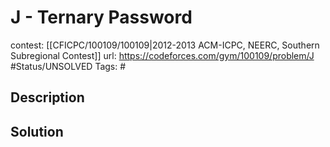 # J - Ternary Password

contest: [[CFICPC/100109/100109|2012-2013 ACM-ICPC, NEERC, Southern Subregional Contest]]
url: https://codeforces.com/gym/100109/problem/J
#Status/UNSOLVED
Tags: #

## Description

## Solution

